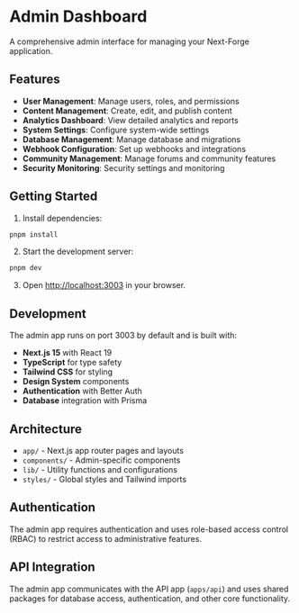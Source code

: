 # Admin Dashboard

A comprehensive admin interface for managing your Next-Forge application.

## Features

- **User Management**: Manage users, roles, and permissions
- **Content Management**: Create, edit, and publish content
- **Analytics Dashboard**: View detailed analytics and reports
- **System Settings**: Configure system-wide settings
- **Database Management**: Manage database and migrations
- **Webhook Configuration**: Set up webhooks and integrations
- **Community Management**: Manage forums and community features
- **Security Monitoring**: Security settings and monitoring

## Getting Started

1. Install dependencies:
```bash
pnpm install
```

2. Start the development server:
```bash
pnpm dev
```

3. Open [http://localhost:3003](http://localhost:3003) in your browser.

## Development

The admin app runs on port 3003 by default and is built with:

- **Next.js 15** with React 19
- **TypeScript** for type safety
- **Tailwind CSS** for styling
- **Design System** components
- **Authentication** with Better Auth
- **Database** integration with Prisma

## Architecture

- `app/` - Next.js app router pages and layouts
- `components/` - Admin-specific components
- `lib/` - Utility functions and configurations
- `styles/` - Global styles and Tailwind imports

## Authentication

The admin app requires authentication and uses role-based access control (RBAC) to restrict access to administrative features.

## API Integration

The admin app communicates with the API app (`apps/api`) and uses shared packages for database access, authentication, and other core functionality. 